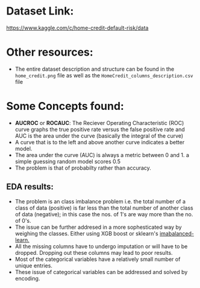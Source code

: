 # Dataset Link:

https://www.kaggle.com/c/home-credit-default-risk/data

# Other resources:

- The entire dataset description and structure can be found in the `home_credit.png` file as well as the `HomeCredit_columns_description.csv` file

# Some Concepts found:

- **AUCROC** or **ROCAUC**: The Reciever Operating Characteristic (ROC) curve graphs the true positive rate versus the false positive rate and AUC is the area under the curve (basically the integral of the curve)
- A curve that is to the left and above another curve indicates a better model.
- The area under the curve (AUC) is always a metric between 0 and 1. a simple guessing random model scores 0.5
- The problem is that of probabilty rather than accuracy.

## EDA results:

- The problem is an class imbalance problem i.e. the total number of a class of data (positive) is far less than the total number of another class of data (negative); in this case the nos. of 1's are way more than the no. of 0's.
- The issue can be further addresed in a more sophesticated way by weighing the classes. Either using XGB boost or sklearn's <a href="https://www.jeremyjordan.me/imbalanced-data/">imabalanced-learn.</a>
- All the missing columns have to undergo imputation or will have to be dropped. Dropping out these columns may lead to poor results.
- Most of the categorical variables have a relatively small number of unique entries.
- These issue of categorical variables can be addressed and solved by encoding.
